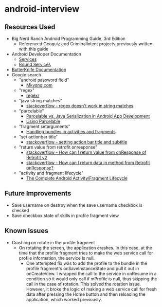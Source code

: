 # android-interview

## Resources Used

* Big Nerd Ranch Android Programming Guide, 3rd Edition
    * Referenced Geoquiz and CriminalIntent projects previously written with this guide
* Android Developer Documentation
    * [Services](https://developer.android.com/guide/components/services.html)
    * [Bound Services](https://developer.android.com/guide/components/bound-services.html)
* [ButterKnife Documentation](http://jakewharton.github.io/butterknife/)
* Google search
    * "android password field"
        * [Mkyong.com](https://www.mkyong.com/android/android-password-field-example/)
    * "regex"
        * [regexr](https://regexr.com/)
    * "java string.matches"
        * [stackoverflow - regex doesn't work in string matches](https://stackoverflow.com/questions/8923398/regex-doesnt-work-in-string-matches)
    * "parcelable"
        * [Parcelable vs. Java Serialization in Android App Development](https://www.3pillarglobal.com/insights/parcelable-vs-java-serialization-in-android-app-development)
        * [Using Parcelable](https://guides.codepath.com/android/using-parcelable)
    * "fragment setarguments"
        * [Handling bundles in activities and fragments](http://blog.petrnohejl.cz/handling-bundles-in-activities-and-fragments)
    * "set actionbar title"
        * [stackoverflow - setting action bar title and subtitle](https://stackoverflow.com/questions/14297178/setting-action-bar-title-and-subtitle)
    * "return value from retrofit onresponse"
        * [stackoverflow - How can I return value from onResponse of Retrofit v2](https://stackoverflow.com/questions/44872115/how-can-i-return-value-from-onresponse-of-retrofit-v2)
        * [stackoverflow - How can I return data in method from Retrofit onResponse?](https://stackoverflow.com/questions/42636247/how-can-i-return-data-in-method-from-retrofit-onresponse)
    * "activity and fragment lifecycle"
        * [The Complete Android Activity/Fragment Lifecycle](https://www.techsfo.com/blog/wp-content/uploads/2014/08/complete_android_fragment_lifecycle.png)
        
        
## Future Improvements

* Save username on destroy when the save username checkbox is checked
* Save checkbox state of skills in profile fragment view

## Known Issues

* Crashing on rotate in the profile fragment
    * On rotating the screen, the application crashes. In this case, at the time that the profile
      fragment tries to make the web service call for profile information, the service is null.
        * One attempted fix was to add the profile to the bundle in the profile fragment's 
          onSaveInstanceState and pull it out in onCreateView. I wrapped the call to the service in
          onResume in a condition so it would only call if mProfile is null, thus skipping the
          call in the case of rotation. This solved the rotation issue. However, it broke the logic
          of making a web service call for fresh data after pressing the Home button and then
          reloading the application, which worked previously.
